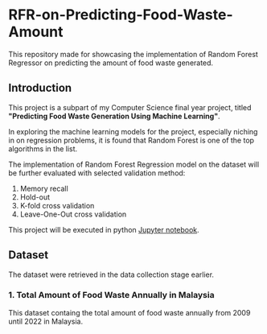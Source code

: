 # RFR-on-Predicting-Food-Waste-Amount
This repository made for showcasing the implementation of Random Forest Regressor on predicting the amount of food waste generated. 

## Introduction
This project is a subpart of my Computer Science final year project, titled **"Predicting Food Waste Generation Using Machine Learning"**.

In exploring the machine learning models for the project, especially niching in on regression problems, it is found that Random Forest is one of the top algorithms in the list.

The implementation of Random Forest Regression model on the dataset will be further evaluated with selected validation method:
1. Memory recall
2. Hold-out
3. K-fold cross validation
4. Leave-One-Out cross validation

This project will be executed in python [Jupyter notebook](https://en.wikipedia.org/wiki/Project_Jupyter#:~:text=science.%5B8%5D-,Jupyter%20Notebook,-%5Bedit%5D).

## Dataset
The dataset were retrieved in the data collection stage earlier.

### 1. Total Amount of Food Waste Annually in Malaysia
This dataset containg the total amount of food waste annually from 2009 until 2022 in Malaysia.
